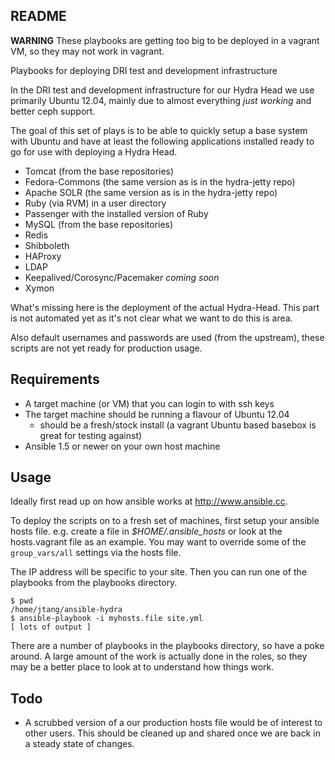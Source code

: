 ## README

**WARNING** These playbooks are getting too big to be deployed in a vagrant VM, so they may not work in vagrant.

Playbooks for deploying DRI test and development infrastructure

In the DRI test and development infrastructure for our Hydra Head we use
primarily Ubuntu 12.04, mainly due to almost everything *just working*
and better ceph support.

The goal of this set of plays is to be able to quickly setup a base
system with Ubuntu and have at least the following applications installed
ready to go for use with deploying a Hydra Head.

* Tomcat (from the base repositories)
* Fedora-Commons (the same version as is in the hydra-jetty repo)
* Apache SOLR (the same version as is in the hydra-jetty repo)
* Ruby (via RVM) in a user directory
* Passenger with the installed version of Ruby
* MySQL (from the base repositories)
* Redis
* Shibboleth
* HAProxy
* LDAP
* Keepalived/Corosync/Pacemaker *coming soon*
* Xymon

What's missing here is the deployment of the actual Hydra-Head. This part
is not automated yet as it's not clear what we want to do this is area.

Also default usernames and passwords are used (from the upstream),
these scripts are not yet ready for production usage.

## Requirements

* A target machine (or VM) that you can login to with ssh keys
* The target machine should be running a flavour of Ubuntu 12.04
  - should be a fresh/stock install (a vagrant Ubuntu based basebox is great for testing against)
* Ansible 1.5 or newer on your own host machine

## Usage

Ideally first read up on how ansible works at <http://www.ansible.cc>.

To deploy the scripts on to a fresh set of machines, first setup your
ansible hosts file. e.g. create a file in *$HOME/.ansible_hosts* or look
at the hosts.vagrant file as an example. You may want to override some
of the `group_vars/all` settings via the hosts file.

The IP address will be specific to your site. Then you can run one of
the playbooks from the playbooks directory.

	$ pwd
	/home/jtang/ansible-hydra
	$ ansible-playbook -i myhosts.file site.yml
	[ lots of output ]

There are a number of playbooks in the playbooks directory, so have a
poke around. A large amount of the work is actually done in the roles,
so they may be a better place to look at to understand how things work.

## Todo

* A scrubbed version of a our production hosts file would be of interest
to other users. This should be cleaned up and shared once we are back
in a steady state of changes.
